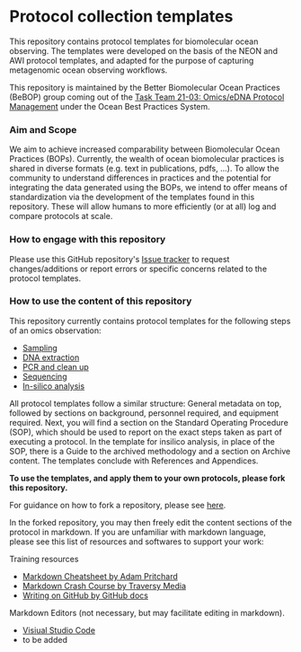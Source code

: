 # Protocol collection templates

This repository contains protocol templates for biomolecular ocean observing. The templates were developed on the basis of the NEON and AWI protocol templates, and adapted for the purpose of capturing metagenomic ocean observing workflows. 

This repository is maintained by the Better Biomolecular Ocean Practices (BeBOP) group coming out of the [Task Team 21-03: Omics/eDNA Protocol Management](https://www.oceanbestpractices.org/about/task-teams/obps-task-team-21-03-omics-edna-protocol-management/) under the Ocean Best Practices System.

### Aim and Scope
We aim to achieve increased comparability between Biomolecular Ocean Practices (BOPs). Currently, the wealth of ocean biomolecular practices is shared in diverse formats (e.g. text in publications, pdfs, ...). To allow the community to understand differences in practices and the potential for integrating the data generated using the BOPs, we intend to offer means of standardization via the development of the templates found in this repository. These will allow humans to more efficiently (or at all) log and compare protocols at scale.

### How to engage with this repository
Please use this GitHub repository's [Issue tracker](https://github.com/BeBOP-OBON/0_protocol_collection_template/issues) to request changes/additions or report errors or specific concerns related to the protocol templates.

### How to use the content of this repository
This repository currently contains protocol templates for the following steps of an omics observation:
- [Sampling](https://github.com/BeBOP-OBON/0_protocol_collection_template/blob/main/protocol_template_sampling.md)
- [DNA extraction](https://github.com/BeBOP-OBON/0_protocol_collection_template/blob/main/protocol_template_DNA_extraction.md)
- [PCR and clean up](https://github.com/BeBOP-OBON/0_protocol_collection_template/blob/main/protocol_template_PCR.md)
- [Sequencing](https://github.com/BeBOP-OBON/0_protocol_collection_template/blob/main/protocol_template_sequencing.md)
- [In-silico analysis](https://github.com/BeBOP-OBON/0_protocol_collection_template/blob/main/protocol_template_insilico_analysis.md)

All protocol templates follow a similar structure: General metadata on top, followed by sections on background, personnel required, and equipment required. Next, you will find a section on the Standard Operating Procedure (SOP), which should be used to report on the exact steps taken as part of executing a protocol. In the template for insilico analysis, in place of the SOP, there is a Guide to the archived methodology and a section on Archive content. The templates conclude with References and Appendices.

**To use the templates, and apply them to your own protocols, please fork this repository.** 

For guidance on how to fork a repository, please see [here](https://docs.github.com/en/get-started/quickstart/fork-a-repo).

In the forked repository, you may then freely edit the content sections of the protocol in markdown. If you are unfamiliar with markdown language, please see this list of resources and softwares to support your work:

Training resources
- [Markdown Cheatsheet by Adam Pritchard](https://github.com/adam-p/markdown-here/wiki/Markdown-Cheatsheet)
- [Markdown Crash Course by Traversy Media](https://youtu.be/HUBNt18RFbo) 
- [Writing on GitHub by GitHub docs](https://docs.github.com/en/get-started/writing-on-github)

Markdown Editors (not necessary, but may facilitate editing in markdown).
- [Visiual Studio Code](https://code.visualstudio.com/Docs/languages/markdown)
- to be added



